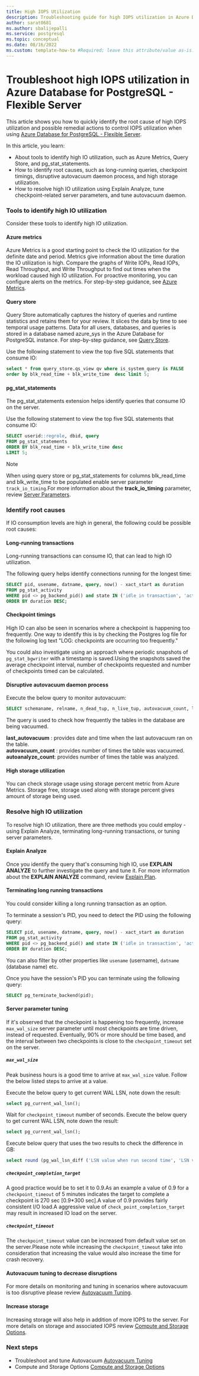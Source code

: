 ```yaml
---
title: High IOPS Utilization
description: Troubleshooting guide for high IOPS utilization in Azure Database for PostgreSQL - Flexible Server 
author: sarat0681
ms.author: sbalijepalli
ms.service: postgresql
ms.topic: conceptual
ms.date: 08/16/2022
ms.custom: template-how-to #Required; leave this attribute/value as-is.
---
```


# Troubleshoot high IOPS utilization in Azure Database for PostgreSQL - Flexible Server

This article shows you how to quickly identify the root cause of high IOPS utilization and possible remedial actions to control IOPS utilization when using [Azure Database for PostgreSQL - Flexible Server](overview.md). 

In this article, you learn:

- About tools to identify high IO utilization, such as Azure Metrics, Query Store, and pg_stat_statements.
- How to identify root causes, such as long-running queries, checkpoint timings, disruptive autovacuum daemon process, and high storage utilization.
- How to resolve high IO utilization using Explain Analyze, tune checkpoint-related server parameters, and tune autovacuum daemon.

### Tools to identify high IO utilization

Consider these tools to identify high IO utilization.

#### Azure metrics

Azure Metrics is a good starting point to check the IO utilization for the definite date and period. Metrics give information about the time duration the IO utilization is high. Compare the graphs of Write IOPs, Read IOPs, Read Throughput, and Write Throughput to find out times when the workload caused high IO utilization. For proactive monitoring, you can configure alerts on the metrics. For step-by-step guidance, see [Azure Metrics](./howto-alert-on-metrics.md).

#### Query store

Query Store automatically captures the history of queries and runtime statistics and retains them for your review. It slices the data by time to see temporal usage patterns. Data for all users, databases, and queries is stored in a database named azure_sys in the Azure Database for PostgreSQL instance. For step-by-step guidance, see [Query Store](./concepts-query-store.md).

Use the following statement to view the top five SQL statements that consume IO:

```sql
select * from query_store.qs_view qv where is_system_query is FALSE 
order by blk_read_time + blk_write_time  desc limit 5;
```

#### pg_stat_statements

The pg_stat_statements extension helps identify queries that consume IO on the server.

Use the following statement to view the top five SQL statements that consume IO:

```sql
SELECT userid::regrole, dbid, query
FROM pg_stat_statements 
ORDER BY blk_read_time + blk_write_time desc  
LIMIT 5;   
```

> [!NOTE]
> When using query store or pg_stat_statements for columns blk_read_time and blk_write_time to be populated enable server parameter `track_io_timing`.For more information about the **track_io_timing** parameter, review [Server Parameters](https://www.postgresql.org/docs/current/runtime-config-statistics.html). 

### Identify root causes 

If IO consumption levels are high in general, the following could be possible root causes: 

#### Long-running transactions  

Long-running transactions can consume IO, that can lead to high IO utilization.

The following query helps identify connections running for the longest time:  

```sql
SELECT pid, usename, datname, query, now() - xact_start as duration 
FROM pg_stat_activity  
WHERE pid <> pg_backend_pid() and state IN ('idle in transaction', 'active') 
ORDER BY duration DESC;   
```

#### Checkpoint timings

High IO can also be seen in scenarios where a checkpoint is happening too frequently. One way to identify this is by checking the Postgres log file for the following log text "LOG: checkpoints are occurring too frequently."

You could also investigate using an approach where periodic snapshots of `pg_stat_bgwriter` with a timestamp is saved.Using the snapshots saved the average checkpoint interval, number of checkpoints requested and number of checkpoints timed can be calculated. 

#### Disruptive autovacuum daemon process

Execute the below query to monitor autovacuum:

```sql
SELECT schemaname, relname, n_dead_tup, n_live_tup, autovacuum_count, last_vacuum, last_autovacuum, last_autoanalyze, autovacuum_count, autoanalyze_count FROM pg_stat_all_tables WHERE n_live_tup > 0; 
```
The query is used to check how frequently the tables in the database are being vacuumed. 

**last_autovacuum**  : provides date and time when the last autovacuum ran on the table.      
**autovacuum_count** : provides number of times the table was vacuumed.    
**autoanalyze_count**: provides number of times the table was analyzed.   

#### High storage utilization

You can check storage usage using storage percent metric from Azure Metrics. Storage free, storage used along with storage percent gives amount of storage being used.

### Resolve high IO utilization

To resolve high IO utilization, there are three methods you could employ - using Explain Analyze, terminating long-running transactions, or tuning server parameters.

#### Explain Analyze 

Once you identify the query that's consuming high IO, use **EXPLAIN ANALYZE** to further investigate the query and tune it. For more information about the **EXPLAIN ANALYZE** command, review [Explain Plan](https://www.postgresql.org/docs/current/sql-explain.html). 

#### Terminating long running transactions   

You could consider killing a long running transaction as an option.

To terminate a session's PID, you need to detect the PID using the following query: 

```sql
SELECT pid, usename, datname, query, now() - xact_start as duration 
FROM pg_stat_activity  
WHERE pid <> pg_backend_pid() and state IN ('idle in transaction', 'active') 
ORDER BY duration DESC;   
```

You can also filter by other properties like `usename` (username), `datname` (database name) etc.  

Once you have the session's PID you can terminate using the following query:

```sql
SELECT pg_terminate_backend(pid);
```

#### Server parameter tuning

If it's observed that the checkpoint is happening too frequently, increase `max_wal_size` server parameter until most checkpoints are time driven, instead of requested. Eventually, 90% or more should be time based, and the interval between two checkpoints is close to the `checkpoint_timeout` set on the server.

##### `max_wal_size`

Peak business hours is a good time to arrive at `max_wal_size` value. Follow the below listed steps to arrive at a value.

Execute the below query to get current WAL LSN, note down the result:

 ```sql
select pg_current_wal_lsn();
```

Wait for `checkpoint_timeout` number of seconds. Execute the below query to get current WAL LSN, note down the result:

 ```sql
select pg_current_wal_lsn();
```

Execute below query that uses the two results to check the difference in GB:

 ```sql 
select round (pg_wal_lsn_diff ('LSN value when run second time', 'LSN value when run first time')/1024/1024/1024,2) WAL_CHANGE_GB;
```      

##### `checkpoint_completion_target`

A good practice would be to set it to 0.9.As an example a value of 0.9 for a `checkpoint_timeout` of 5 minutes indicates the target to complete a checkpoint is 270 sec [0.9*300 sec].A value of 0.9 provides fairly consistent I/O load.A aggressive value of `check_point_completion_target` may result in increased IO load on the server.

##### `checkpoint_timeout`

The `checkpoint_timeout` value can be increased from default value set on the server.Please note while increasing the `checkpoint_timeout` take into consideration that increasing the value would also increase the time for crash recovery.

#### Autovacuum tuning to decrease disruptions

For more details on monitoring and tuning in scenarios where autovacuum is too disruptive please review [Autovacuum Tuning](./how-to-autovacuum-tuning.md).

####  Increase storage

Increasing storage will also help in addition of more IOPS to the server. For more details on storage and associated IOPS review [Compute and Storage Options](./concepts-compute-storage.md).

### Next steps

- Troubleshoot and tune Autovacuum [Autovacuum Tuning](./how-to-autovacuum-tuning.md)
- Compute and Storage Options [Compute and Storage Options](./concepts-compute-storage.md)
 
